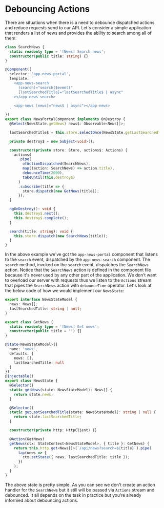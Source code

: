 # Debouncing Actions

There are situations when there is a need to debounce dispatched actions and reduce requests send to our API. Let's consider a simple application that renders a list of news and provides the ability to search among all of them:

```typescript
class SearchNews {
  static readonly type = '[News] Search news';
  constructor(public title: string) {}
}

@Component({
  selector: 'app-news-portal',
  template: `
    <app-news-search
      (search)="search($event)"
      [lastSearchedTitle]="lastSearchedTitle$ | async"
    ></app-news-search>

    <app-news [news]="news$ | async"></app-news>
  `
})
export class NewsPortalComponent implements OnDestroy {
  @Select(NewsState.getNews) news$: Observable<News[]>;

  lastSearchedTitle$ = this.store.selectOnce(NewsState.getLastSearchedTitle);

  private destroy$ = new Subject<void>();

  constructor(private store: Store, actions$: Actions) {
    actions$
      .pipe(
        ofActionDispatched(SearchNews),
        map((action: SearchNews) => action.title),
        debounceTime(2000),
        takeUntil(this.destroy$)
      )
      .subscribe(title => {
        store.dispatch(new GetNews(title));
      });
  }

  ngOnDestroy(): void {
    this.destroy$.next();
    this.destroy$.complete();
  }

  search(title: string): void {
    this.store.dispatch(new SearchNews(title));
  }
}
```

In the above example we've got the `app-news-portal` component that listens to the `search` event, dispatched by the `app-news-search` component. The `search` method, invoked on the `search` event, dispatches the `SearchNews` action. Notice that the `SearchNews` action is defined in the component file because it's never used by any other part of the application. We don't want to overload our server with requests thus we listen to the `Actions` stream that pipes the `SearchNews` action with `debounceTime` operator. Let's look at the below code of how we would implement our `NewsState`:

```typescript
export interface NewsStateModel {
  news: News[];
  lastSearchedTitle: string | null;
}

export class GetNews {
  static readonly type = '[News] Get news';
  constructor(public title = '') {}
}

@State<NewsStateModel>({
  name: 'news',
  defaults: {
    news: [],
    lastSearchedTitle: null
  }
})
@Injectable()
export class NewsState {
  @Selector()
  static getNews(state: NewsStateModel): News[] {
    return state.news;
  }

  @Selector()
  static getLastSearchedTitle(state: NewsStateModel): string | null {
    return state.lastSearchedTitle;
  }

  constructor(private http: HttpClient) {}

  @Action(GetNews)
  getNews(ctx: StateContext<NewsStateModel>, { title }: GetNews) {
    return this.http.get<News[]>(`/api/news?search=${title}`).pipe(
      tap(news => {
        ctx.setState({ news, lastSearchedTitle: title });
      })
    );
  }
}
```

The above state is pretty simple. As you can see we don't create an action handler for the `SearchNews` but it still will be passed via `Actions` stream and debounced. It all depends on the task in practice but you're already informed about debouncing actions.

